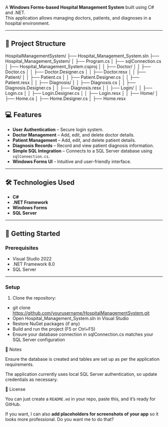 

A **Windows Forms-based Hospital Management System** built using C# and .NET.  
This application allows managing doctors, patients, and diagnoses in a hospital environment.

---

## 📂 Project Structure

HospitalManagementSystem/
├── Hospital_Management_System.sln
├── Hospital_Management_System/
│ ├── Program.cs
│ ├── sqlConnection.cs
│ ├── Hospital_Management_System.csproj
│
│ ├── Doctor/
│ │ ├── Doctor.cs
│ │ ├── Doctor.Designer.cs
│ │ ├── Doctor.resx
│
│ ├── Patient/
│ │ ├── Patient.cs
│ │ ├── Patient.Designer.cs
│ │ ├── Patient.resx
│
│ ├── Diagnosis/
│ │ ├── Diagnosis.cs
│ │ ├── Diagnosis.Designer.cs
│ │ ├── Diagnosis.resx
│
│ ├── Login/
│ │ ├── Login.cs
│ │ ├── Login.Designer.cs
│ │ ├── Login.resx
│
│ ├── Home/
│ ├── Home.cs
│ ├── Home.Designer.cs
│ ├── Home.resx

## 💻 Features

- **User Authentication** – Secure login system.  
- **Doctor Management** – Add, edit, and delete doctor details.  
- **Patient Management** – Add, edit, and delete patient details.  
- **Diagnosis Records** – Record and view patient diagnosis information.  
- **Simple SQL Integration** – Connects to a SQL Server database using `sqlConnection.cs`.  
- **Windows Forms UI** – Intuitive and user-friendly interface.  

---

## 🛠️ Technologies Used

- **C#**
- **.NET Framework**
- **Windows Forms**
- **SQL Server**  

---

## 🚀 Getting Started

### Prerequisites

- Visual Studio 2022 
- .NET Framework 8.0
- SQL Server 

---  
### Setup

1. Clone the repository:
- git clone https://github.com/yourusername/HospitalManagementSystem.git
- Open Hospital_Management_System.sln in Visual Studio
- Restore NuGet packages (if any)
- Build and run the project (F5 or Ctrl+F5)
- Ensure your database connection in sqlConnection.cs matches your SQL Server configuration


📌 Notes

Ensure the database is created and tables are set up as per the application requirements.

The application currently uses local SQL Server authentication, so update credentials as necessary.

📄 License

You can just create a `README.md` in your repo, paste this, and it’s ready for GitHub.  

If you want, I can also **add placeholders for screenshots of your app** so it looks more professional. Do you want me to do that?

